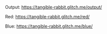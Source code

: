 Output: https://tangible-rabbit.glitch.me/output/

Red:  https://tangible-rabbit.glitch.me/red/

Blue:  https://tangible-rabbit.glitch.me/blue/
